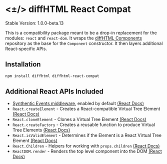 # <±/> diffHTML React Compat 

Stable Version: 1.0.0-beta.13

This is a compatibility package meant to be a drop-in replacement for the
modules: `react` and `react-dom`. It wraps the [diffHTML
Components](../diffhtml-components) repository as the base for the `Component`
constructor. It then layers additional React-specific APIs.

## Installation

``` sh
npm install diffhtml diffhtml-react-compat
```

## Additional React APIs Included

- [Synthentic Events middleware](../diffhtml-middleware-synthetic-events), enabled by default [(React Docs)](https://facebook.github.io/react/docs/events.html)
- `React.createElement` - Creates a React-compatible Virtual Tree Element [(React Docs)](https://facebook.github.io/react/docs/react-api.html#createelement)
- `React.cloneElement` - Clones a Virtual Tree Element [(React Docs)](https://facebook.github.io/react/docs/react-api.html#cloneelement)
- `React.createFactory` - Creates a reusable function to produce Virtual Tree Elements [(React Docs)](https://facebook.github.io/react/docs/react-api.html#createfactory)
- `React.isValidElement` - Determines if the Element is a React Virtual Tree Element [(React Docs)](https://facebook.github.io/react/docs/react-api.html#isvalidelement)
- `React.Children` - Helpers for working with `props.children` [(React Docs)](https://facebook.github.io/react/docs/react-api.html#react.children)
- `ReactDOM.render` - Renders the top level component into the DOM [(React Docs)](https://facebook.github.io/react/blog/2015/10/01/react-render-and-top-level-api.html)
